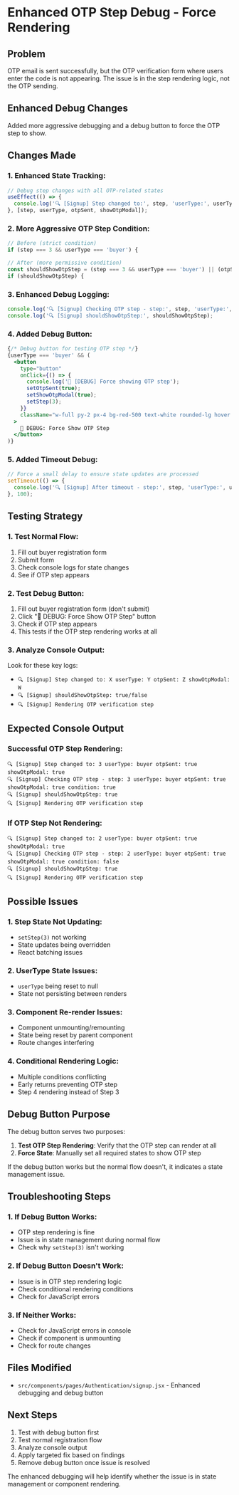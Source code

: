 # Enhanced OTP Step Debug - Force Rendering

## Problem
OTP email is sent successfully, but the OTP verification form where users enter the code is not appearing. The issue is in the step rendering logic, not the OTP sending.

## Enhanced Debug Changes
Added more aggressive debugging and a debug button to force the OTP step to show.

## Changes Made

### **1. Enhanced State Tracking:**
```jsx
// Debug step changes with all OTP-related states
useEffect(() => {
  console.log('🔍 [Signup] Step changed to:', step, 'userType:', userType, 'otpSent:', otpSent, 'showOtpModal:', showOtpModal);
}, [step, userType, otpSent, showOtpModal]);
```

### **2. More Aggressive OTP Step Condition:**
```jsx
// Before (strict condition)
if (step === 3 && userType === 'buyer') {

// After (more permissive condition)
const shouldShowOtpStep = (step === 3 && userType === 'buyer') || (otpSent && userType === 'buyer') || (showOtpModal && userType === 'buyer');
if (shouldShowOtpStep) {
```

### **3. Enhanced Debug Logging:**
```jsx
console.log('🔍 [Signup] Checking OTP step - step:', step, 'userType:', userType, 'otpSent:', otpSent, 'showOtpModal:', showOtpModal, 'condition:', step === 3 && userType === 'buyer');
console.log('🔍 [Signup] shouldShowOtpStep:', shouldShowOtpStep);
```

### **4. Added Debug Button:**
```jsx
{/* Debug button for testing OTP step */}
{userType === 'buyer' && (
  <button
    type="button"
    onClick={() => {
      console.log('🔧 [DEBUG] Force showing OTP step');
      setOtpSent(true);
      setShowOtpModal(true);
      setStep(3);
    }}
    className="w-full py-2 px-4 bg-red-500 text-white rounded-lg hover:bg-red-600 transition mt-2"
  >
    🔧 DEBUG: Force Show OTP Step
  </button>
)}
```

### **5. Added Timeout Debug:**
```jsx
// Force a small delay to ensure state updates are processed
setTimeout(() => {
  console.log('🔍 [Signup] After timeout - step:', step, 'userType:', userType);
}, 100);
```

## Testing Strategy

### **1. Test Normal Flow:**
1. Fill out buyer registration form
2. Submit form
3. Check console logs for state changes
4. See if OTP step appears

### **2. Test Debug Button:**
1. Fill out buyer registration form (don't submit)
2. Click "🔧 DEBUG: Force Show OTP Step" button
3. Check if OTP step appears
4. This tests if the OTP step rendering works at all

### **3. Analyze Console Output:**
Look for these key logs:
- `🔍 [Signup] Step changed to: X userType: Y otpSent: Z showOtpModal: W`
- `🔍 [Signup] shouldShowOtpStep: true/false`
- `🔍 [Signup] Rendering OTP verification step`

## Expected Console Output

### **Successful OTP Step Rendering:**
```
🔍 [Signup] Step changed to: 3 userType: buyer otpSent: true showOtpModal: true
🔍 [Signup] Checking OTP step - step: 3 userType: buyer otpSent: true showOtpModal: true condition: true
🔍 [Signup] shouldShowOtpStep: true
🔍 [Signup] Rendering OTP verification step
```

### **If OTP Step Not Rendering:**
```
🔍 [Signup] Step changed to: 2 userType: buyer otpSent: true showOtpModal: true
🔍 [Signup] Checking OTP step - step: 2 userType: buyer otpSent: true showOtpModal: true condition: false
🔍 [Signup] shouldShowOtpStep: true
🔍 [Signup] Rendering OTP verification step
```

## Possible Issues

### **1. Step State Not Updating:**
- `setStep(3)` not working
- State updates being overridden
- React batching issues

### **2. UserType State Issues:**
- `userType` being reset to null
- State not persisting between renders

### **3. Component Re-render Issues:**
- Component unmounting/remounting
- State being reset by parent component
- Route changes interfering

### **4. Conditional Rendering Logic:**
- Multiple conditions conflicting
- Early returns preventing OTP step
- Step 4 rendering instead of Step 3

## Debug Button Purpose

The debug button serves two purposes:
1. **Test OTP Step Rendering**: Verify that the OTP step can render at all
2. **Force State**: Manually set all required states to show OTP step

If the debug button works but the normal flow doesn't, it indicates a state management issue.

## Troubleshooting Steps

### **1. If Debug Button Works:**
- OTP step rendering is fine
- Issue is in state management during normal flow
- Check why `setStep(3)` isn't working

### **2. If Debug Button Doesn't Work:**
- Issue is in OTP step rendering logic
- Check conditional rendering conditions
- Check for JavaScript errors

### **3. If Neither Works:**
- Check for JavaScript errors in console
- Check if component is unmounting
- Check for route changes

## Files Modified
- `src/components/pages/Authentication/signup.jsx` - Enhanced debugging and debug button

## Next Steps
1. Test with debug button first
2. Test normal registration flow
3. Analyze console output
4. Apply targeted fix based on findings
5. Remove debug button once issue is resolved

The enhanced debugging will help identify whether the issue is in state management or component rendering.

